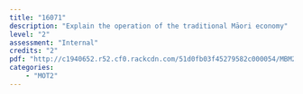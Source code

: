 ```yaml
---
title: "16071"
description: "Explain the operation of the traditional Māori economy"
level: "2"
assessment: "Internal"
credits: "2"
pdf: "http://c1940652.r52.cf0.rackcdn.com/51d0fb03f45279582c000054/MBM2-16071.pdf"
categories:
    - "MOT2"
---
```

